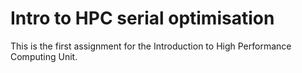 # Intro to HPC serial optimisation

This is the first assignment for the Introduction to High Performance Computing Unit.
